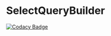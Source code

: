 # SelectQueryBuilder

[![Codacy Badge](https://app.codacy.com/project/badge/Grade/93d76063235941f2b89cff62550edaf8)](https://www.codacy.com/gh/rajat-g/SelectQueryBuilder/dashboard?utm_source=github.com&amp;utm_medium=referral&amp;utm_content=rajat-g/SelectQueryBuilder&amp;utm_campaign=Badge_Grade)
